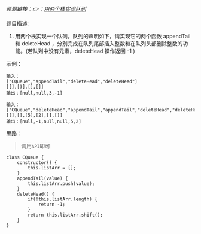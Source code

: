 *原题链接：👉：[用两个栈实现队列](https://leetcode-cn.com/problems/yong-liang-ge-zhan-shi-xian-dui-lie-lcof/)*

题目描述:

1. 用两个栈实现一个队列。队列的声明如下，请实现它的两个函数 appendTail 和 deleteHead ，分别完成在队列尾部插入整数和在队列头部删除整数的功能。(若队列中没有元素，deleteHead 操作返回 -1 )

示例：
```
输入：
["CQueue","appendTail","deleteHead","deleteHead"]
[[],[3],[],[]]
输出：[null,null,3,-1]
```

```
输入：
["CQueue","deleteHead","appendTail","appendTail","deleteHead","deleteHead"]
[[],[],[5],[2],[],[]]
输出：[null,-1,null,null,5,2]
```

思路：

> 调用`API`即可

```
class CQueue {
    constructor() {
        this.listArr = [];    
    }
    appendTail(value) {
        this.listArr.push(value);
    }
    deleteHead() {
        if(!this.listArr.length) {
            return -1;
        }
        return this.listArr.shift();
    }
}
```